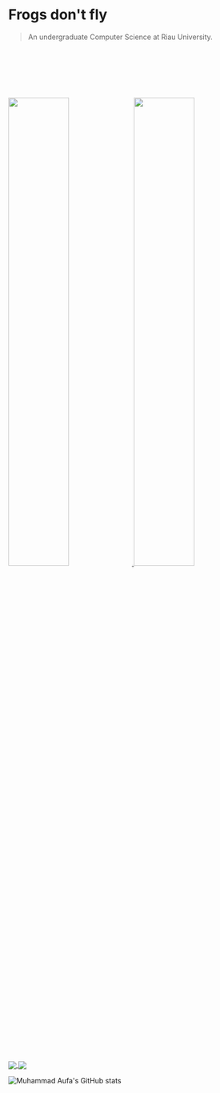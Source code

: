 # **Frogs don't fly**
  
> An undergraduate Computer Science at Riau University. 
 
&nbsp;  
&nbsp;  
&nbsp;  
&nbsp;  
&nbsp;  


<p align="left">
<a href="https://github.com/muhammadaufa07">
  <img width="49%" src="https://github-readme-stats-eight-theta.vercel.app/api?username=muhammadaufa07&show_icons=true&theme=algolia&include_all_commits=true&count_private=true"/>
  <img width="49%" src="https://github-readme-stats-eight-theta.vercel.app/api/top-langs/?username=muhammadaufa07&layout=compact&include_all_commits=true&theme=algolia"/>
</a>
</p>


<a href="https://github.com/muhammadaufa07">
  <img align="center" src="https://github-readme-stats.vercel.app/api/pin/?username=muhammadaufa07" />
</a>
<a href="https://github.com/anuraghazra/">
  <img align="center" src="https://github-readme-stats.vercel.app/api/pin/?username=muhammadaufa07" />
</a>


![Muhammad Aufa's GitHub stats](https://github-readme-stats.vercel.app/api?username=muhammadaufa07&count_private=true)
